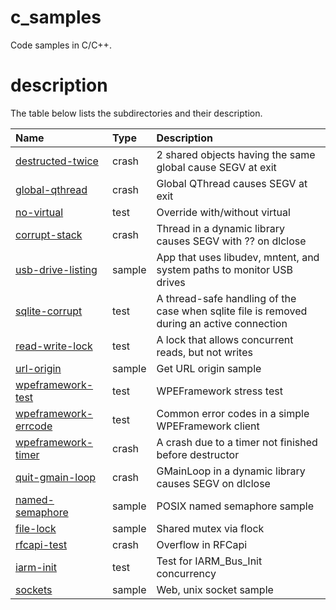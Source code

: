 # c_samples

Code samples in C/C++.

# description

The table below lists the subdirectories and their description.

| Name | Type | Description |
| :-------- | :-------- | :-------- |
| [destructed-twice](destructed-twice) | crash | 2 shared objects having the same global cause SEGV at exit |
| [global-qthread](global-qthread) | crash | Global QThread causes SEGV at exit |
| [no-virtual](no-virtual) | test | Override with/without virtual |
| [corrupt-stack](corrupt-stack) | crash | Thread in a dynamic library causes SEGV with ?? on dlclose |
| [usb-drive-listing](usb-drive-listing) | sample | App that uses libudev, mntent, and system paths to monitor USB drives |
| [sqlite-corrupt](sqlite-corrupt) | test | A thread-safe handling of the case when sqlite file is removed during an active connection |
| [read-write-lock](read-write-lock) | test | A lock that allows concurrent reads, but not writes |
| [url-origin](url-origin) | sample | Get URL origin sample |
| [wpeframework-test](wpeframework-test) | test | WPEFramework stress test |
| [wpeframework-errcode](wpeframework-errcode) | test | Common error codes in a simple WPEFramework client |
| [wpeframework-timer](wpeframework-timer) | crash | A crash due to a timer not finished before destructor |
| [quit-gmain-loop](quit-gmain-loop) | crash | GMainLoop in a dynamic library causes SEGV on dlclose |
| [named-semaphore](named-semaphore) | sample | POSIX named semaphore sample |
| [file-lock](file-lock) | sample | Shared mutex via flock |
| [rfcapi-test](rfcapi-test) | crash | Overflow in RFCapi |
| [iarm-init](iarm-init) | test | Test for IARM_Bus_Init concurrency |
| [sockets](sockets) | sample | Web, unix socket sample |

